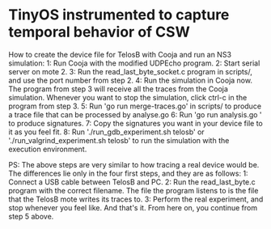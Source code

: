 # TinyOS instrumented to capture temporal behavior of CSW

How to create the device file for TelosB with Cooja and run an NS3 simulation:
1: Run Cooja with the modified UDPEcho program.
2: Start serial server on mote 2.
3: Run the read\_last\_byte\_socket.c program in scripts/, and use the port number from step 2.
4: Run the simulation in Cooja now. The program from step 3 will receive all the traces
   from the Cooja simulation. Whenever you want to stop the simulation, click ctrl-c in the
   program from step 3.
5: Run 'go run merge-traces.go' in scripts/ to produce a trace file that can be processed by
   analyse.go
6: Run 'go run analysis.go <TRACEFILE>' to produce signatures.
7: Copy the signatures you want in your device file to it as you feel fit.
8: Run './run\_gdb\_experiment.sh telosb' or './run\_valgrind\_experiment.sh telosb' to run the
   simulation with the execution environment.

PS: The above steps are very similar to how tracing a real device would be. The differences lie
    only in the four first steps, and they are as follows:
1: Connect a USB cable between TelosB and PC.
2: Run the read\_last\_byte.c program with the correct filename. The file the program listens to
   is the file that the TelosB mote writes its traces to.
3: Perform the real experiment, and stop whenever you feel like.
And that's it. From here on, you continue from step 5 above.

